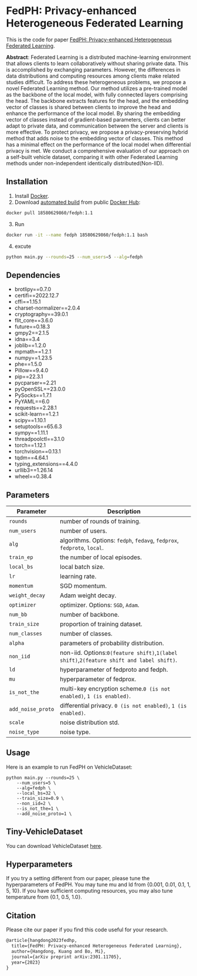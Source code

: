 # FedPH: Privacy-enhanced Heterogeneous Federated Learning
This is the code for paper [FedPH: Privacy-enhanced Heterogeneous Federated Learning](https://arxiv.org/abs/2301.11705).

**Abstract**: Federated Learning is a distributed machine-learning environment that allows clients to learn collaboratively without sharing private data. This is accomplished by exchanging parameters. However, the differences in data distributions and computing resources among clients make related studies difficult. To address these heterogeneous problems, we propose a novel Federated Learning method. Our method utilizes a pre-trained model as the backbone of the local model, with fully connected layers comprising the head. The backbone extracts features for the head, and the embedding vector of classes is shared between clients to improve the head and enhance the performance of the local model. By sharing the embedding vector of classes instead of gradient-based parameters, clients can better adapt to private data, and communication between the server and clients is more effective. To protect privacy, we propose a privacy-preserving hybrid method that adds noise to the embedding vector of classes. This method has a minimal effect on the performance of the local model when differential privacy is met. We conduct a comprehensive evaluation of our approach on a self-built vehicle dataset, comparing it with other Federated Learning methods under non-independent identically distributed(Non-IID).

## Installation
1. Install [Docker](https://www.docker.com/).
2. Download [automated build](https://hub.docker.com/r/18580629860/fedph) from public [Docker Hub](https://hub.docker.com/):

```bash
docker pull 18580629860/fedph:1.1
```

3. Run

```bash
docker run -it --name fedph 18580629860/fedph:1.1 bash
```

4. excute
```bash
python main.py --rounds=25 --num_users=5 --alg=fedph
```

## Dependencies
* brotlipy==0.7.0 
* certifi==2022.12.7 
* cffi==1.15.1 
* charset-normalizer==2.0.4 
* cryptography==39.0.1 
* flit_core==3.6.0 
* future==0.18.3 
* gmpy2==2.1.5 
* idna==3.4 
* joblib==1.2.0 
* mpmath==1.2.1 
* numpy==1.23.5 
* phe==1.5.0 
* Pillow==9.4.0 
* pip==22.3.1 
* pycparser==2.21 
* pyOpenSSL==23.0.0 
* PySocks==1.7.1 
* PyYAML==6.0 
* requests==2.28.1 
* scikit-learn==1.2.1 
* scipy==1.10.1 
* setuptools==65.6.3 
* sympy==1.11.1 
* threadpoolctl==3.1.0 
* torch==1.12.1 
* torchvision==0.13.1 
* tqdm==4.64.1 
* typing_extensions==4.4.0 
* urllib3==1.26.14 
* wheel==0.38.4

## Parameters

| Parameter                      | Description                                 |
| ----------------------------- | ---------------------------------------- |
| `rounds`                     | number of rounds of training.|
| `num_users` | number of users.|
| `alg`      | algorithms. Options: `fedph`, `fedavg`, `fedprox`,` fedproto`, `local`.|
| `train_ep` | the number of local episodes.|
| `local_bs` | local batch size.|
| `lr` | learning rate.|
| `momentum` | SGD momentum.|
| `weight_decay` | Adam weight decay.|
| `optimizer`    | optimizer. Options: `SGD`, `Adam`.|
| `num_bb` | number of backbone.|
| `train_size` | proportion of training dataset.|
| `num_classes` | number of classes. |
| `alpha` | parameters of probability distribution.|
| `non_iid` | non-iid. Options:`0(feature shift)`,`1(label shift)`,`2(feature shift and label shift)`.|
| `ld` | hyperparameter of fedproto and fedph.|
| `mu` | hyperparameter of fedprox.|
| `is_not_the` | multi-key encryption scheme.`0 (is not enabled)`, `1 (is enabled)`.|
| `add_noise_proto` | differential privacy. `0 (is not enabled)`, `1 (is enabled)`.|
| `scale` | noise distribution std.|
| `noise_type` | noise type.|


## Usage

Here is an example to run FedPH on VehicleDataset:
```
python main.py --rounds=25 \
    --num_users=5 \
    --alg=fedph \
    --local_bs=32 \
    --train_size=0.9 \
    --non_iid=2 \
    --is_not_the=1 \
    --add_noise_proto=1 \
```

## Tiny-VehicleDataset
You can download VehicleDataset [here](https://www.kaggle.com/datasets/shamate2b/vehicledataset). 

## Hyperparameters
If you try a setting different from our paper, please tune the hyperparameters of FedPH. You may tune mu and ld from {0.001, 0.01, 0.1, 1, 5, 10}. If you have sufficient computing resources, you may also tune temperature from {0.1, 0.5, 1.0}. 



## Citation

Please cite our paper if you find this code useful for your research.
```latex
@article{hangdong2023fedhp,
  title={FedPH: Privacy-enhanced Heterogeneous Federated Learning},
  author={Hangdong, Kuang and Bo, Mi},
  journal={arXiv preprint arXiv:2301.11705},
  year={2023}
}
```
